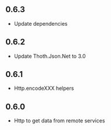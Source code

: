 ## 0.6.3
* Update dependencies

## 0.6.2
* Update Thoth.Json.Net to 3.0

## 0.6.1
* Http.encodeXXX helpers

## 0.6.0
* Http to get data from remote services